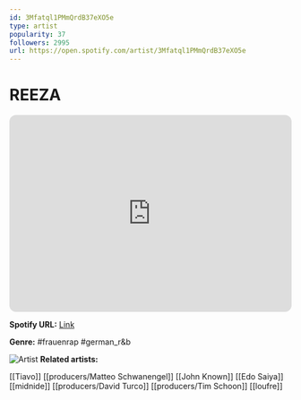 ```yaml
---
id: 3Mfatql1PMmQrdB37eXO5e
type: artist
popularity: 37
followers: 2995
url: https://open.spotify.com/artist/3Mfatql1PMmQrdB37eXO5e
---
```

# REEZA

<iframe style="border-radius:12px" src="https://open.spotify.com/embed/artist/3Mfatql1PMmQrdB37eXO5e" width="100%" height="352" frameBorder="0" allowfullscreen="" allow="autoplay; clipboard-write; encrypted-media; fullscreen; picture-in-picture" loading="lazy"></iframe>

**Spotify URL:** [Link](https://open.spotify.com/artist/3Mfatql1PMmQrdB37eXO5e)

**Genre:**  #frauenrap #german_r&b

![Artist](https://i.scdn.co/image/ab6761610000e5ebf1c2fadfd366649e9c2eecfa)
**Related artists:**

[[Tiavo]]
[[producers/Matteo Schwanengel]]
[[John Known]]
[[Edo Saiya]]
[[midnide]]
[[producers/David Turco]]
[[producers/Tim Schoon]]
[[loufre]]
